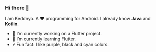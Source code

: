 ### Hi there 👋

I am Keddnyo. A ❤ programming for Android. I already know **Java** and **Kotlin**.

- 🔭 I’m currently working on a Flutter project.
- 🌱 I’m currently learning Flutter.
- ⚡ Fun fact: I like purple, black and cyan colors.

<!--
**Keddnyo/Keddnyo** is a ✨ _special_ ✨ repository because its `README.md` (this file) appears on your GitHub profile.

Here are some ideas to get you started:

- 🔭 I’m currently working on ...
- 🌱 I’m currently learning ...
- 👯 I’m looking to collaborate on ...
- 🤔 I’m looking for help with ...
- 💬 Ask me about ...
- 📫 How to reach me: ...
- 😄 Pronouns: ...
- ⚡ Fun fact: ...
-->
